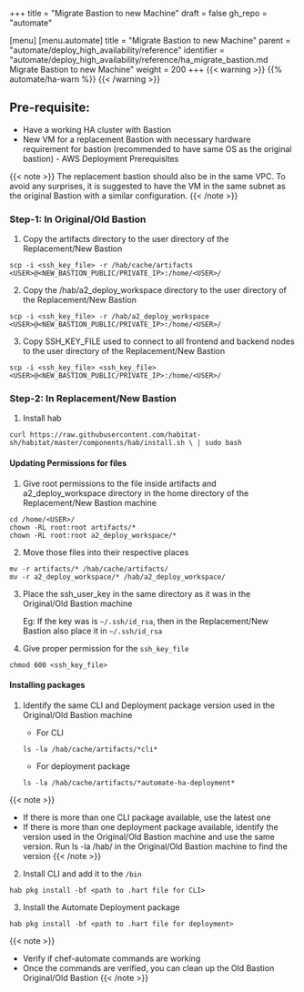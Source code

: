 +++
title = "Migrate Bastion to new Machine"
draft = false
gh_repo = "automate"

[menu]
  [menu.automate]
    title = "Migrate Bastion to new Machine"
    parent = "automate/deploy_high_availability/reference"
    identifier = "automate/deploy_high_availability/reference/ha_migrate_bastion.md Migrate Bastion to new Machine"
    weight = 200
+++
{{< warning >}}
 {{% automate/ha-warn %}}
{{< /warning >}}


## Pre-requisite:

- Have a working HA cluster with Bastion 
- New VM for a replacement Bastion with necessary hardware requirement for bastion (recommended to have same OS as the original bastion) - AWS Deployment Prerequisites 

 
{{< note >}}
  The replacement bastion should also be in the same VPC. To avoid any surprises, it is suggested to have the VM in the same subnet as the original Bastion with a similar configuration.
{{< /note >}}

### Step-1: In Original/Old Bastion

1. Copy the artifacts directory to the user directory of the Replacement/New Bastion
```
scp -i <ssh_key_file> -r /hab/cache/artifacts <USER>@<NEW_BASTION_PUBLIC/PRIVATE_IP>:/home/<USER>/
```

2. Copy the  /hab/a2_deploy_workspace directory to the user directory of the Replacement/New Bastion
```
scp -i <ssh_key_file> -r /hab/a2_deploy_workspace <USER>@<NEW_BASTION_PUBLIC/PRIVATE_IP>:/home/<USER>/
```

3. Copy SSH_KEY_FILE used to connect to all frontend and backend nodes to the user directory of the Replacement/New Bastion
```
scp -i <ssh_key_file> <ssh_key_file> <USER>@<NEW_BASTION_PUBLIC/PRIVATE_IP>:/home/<USER>/
```

### Step-2: In Replacement/New Bastion
1. Install hab

```
curl https://raw.githubusercontent.com/habitat-sh/habitat/master/components/hab/install.sh \ | sudo bash
```
 
#### Updating Permissions for files

1. Give root permissions to the file inside artifacts and a2_deploy_workspace directory in the home directory of the Replacement/New Bastion machine
```
cd /home/<USER>/
chown -RL root:root artifacts/*
chown -RL root:root a2_deploy_workspace/*
```

2. Move those files into their respective places
```
mv -r artifacts/* /hab/cache/artifacts/
mv -r a2_deploy_workspace/* /hab/a2_deploy_workspace/
```

3. Place the ssh_user_key in the same directory as it was in the Original/Old Bastion machine

    Eg: If the key was is `~/.ssh/id_rsa`, then in the Replacement/New Bastion also place it in `~/.ssh/id_rsa`

4. Give proper permission for the `ssh_key_file`
```
chmod 600 <ssh_key_file>
```

#### Installing packages

1. Identify the same CLI and Deployment package version used in the Original/Old Bastion machine

    - For CLI
    ```
    ls -la /hab/cache/artifacts/*cli*
    ```
    - For deployment package

    ```
    ls -la /hab/cache/artifacts/*automate-ha-deployment*
    ```
{{< note >}}
- If there is more than one CLI package available, use the latest one
- If there is more than one deployment package available, identify the version used in the Original/Old Bastion machine and use the same version. Run ls -la /hab/ in the Original/Old Bastion machine to find the version 
{{< /note >}}

2. Install CLI and add it to the `/bin`
```
hab pkg install -bf <path to .hart file for CLI>
```

3. Install the Automate Deployment package
```
hab pkg install -bf <path to .hart file for deployment>
```

{{< note >}}
  - Verify if chef-automate commands are working
  - Once the commands are verified, you can clean up the Old Bastion Original/Old Bastion 
{{< /note >}}

